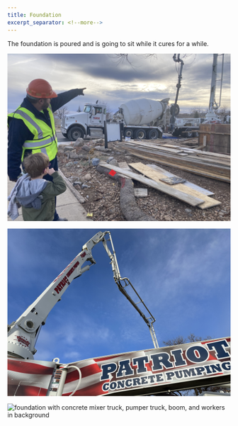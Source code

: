 ```yaml
---
title: Foundation
excerpt_separator: <!--more-->
---
```


The foundation is poured and is going to sit while it cures for a while.

<!--more-->

![pointing at concrete mixer truck and pumper truck boom](/assets/IMG_2816.jpeg)

![low angle of concrete pumper truck boom](/assets/IMG_3970.jpeg)

![foundation with concrete mixer truck, pumper truck, boom, and workers in background](/assets/IMG_3978.jpeg)

